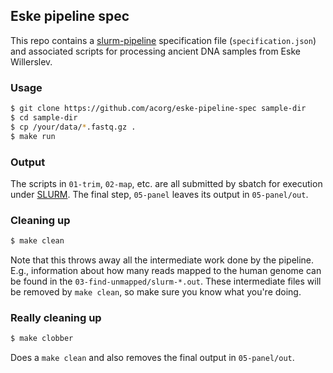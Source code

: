 ## Eske pipeline spec

This repo contains a
[slurm-pipeline](https://github.com/acorg/slurm-pipeline) specification
file (`specification.json`) and associated scripts for processing ancient
DNA samples from Eske Willerslev.

### Usage

```sh
$ git clone https://github.com/acorg/eske-pipeline-spec sample-dir
$ cd sample-dir
$ cp /your/data/*.fastq.gz .
$ make run
```

### Output

The scripts in `01-trim`, `02-map`, etc. are all submitted by sbatch for
execution under [SLURM](http://slurm.schedmd.com/). The final step,
`05-panel` leaves its output in `05-panel/out`.

### Cleaning up

```sh
$ make clean
```

Note that this throws away all the intermediate work done by the pipeline.
E.g., information about how many reads mapped to the human genome can be
found in the `03-find-unmapped/slurm-*.out`. These intermediate files will
be removed by `make clean`, so make sure you know what you're doing.

### Really cleaning up

```sh
$ make clobber
```

Does a `make clean` and also removes the final output in `05-panel/out`.
